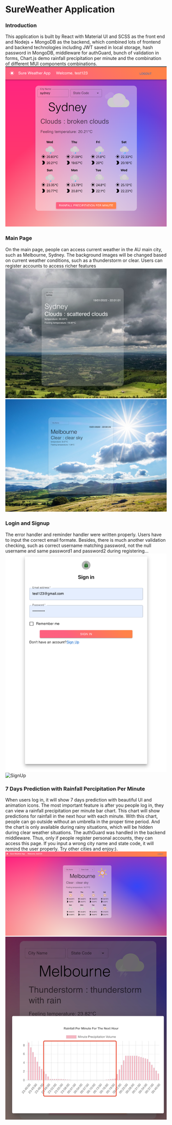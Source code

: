 # SureWeather Application

### Introduction
This application is built by React with Material UI and SCSS as the front end and Nodejs + MongoDB as the backend, which combined lots of frontend and backend technologies including JWT saved in local storage, hash password in MongoDB, middleware for authGuard, bunch of validation in forms, Chart.js demo rainfall precipitation per minute and the combination of different MUI components combinations.
[![Watch the video](/images/Main.png)](https://www.youtube.com/watch?v=zrF5VAHHyQ4)
### Main Page
On the main page, people can access current weather in the AU main city, such as Melbourne, Sydney. The background images will be changed based on current weather conditions, such as a thunderstorm or clear. Users can register accounts to access richer features
![Cloudy](/images/Cloudy.png)
![Sunshine](/images/Sunshine.png)

### Login and Signup
The error handler and reminder handler were written properly. Users have to input the correct email formate. Besides, there is much another validation checking, such as correct username matching password, not the null username and same password1 and password2 during registering...
![Signin](/images/SignIn.png)
![SignUp](/images/SignUp.png)

 
### 7 Days Prediction with Rainfall Percipitation Per Minute
When users log in, it will show 7 days prediction with beautiful UI and animation icons. The most important feature is after you people log in, they can view a rainfall precipitation per minute bar chart. This chart will show predictions for rainfall in the next hour with each minute. With this chart, people can go outside without an umbrella in the proper time period. And the chart is only available during rainy situations, which will be hidden during clear weather situations. The authGuard was handled in the backend middleware. Thus, only if people register personal accounts, they can access this page. If you input a wrong city name and state code, it will remind the user properly. Try other cities and enjoy:).
![seven](/images/seven.png)
![sevenRain](/images/sevenRain.png)

